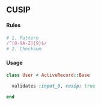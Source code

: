 ## CUSIP

#### Rules

```ruby
# 1. Pattern
/^[0-9A-Z]{9}$/
# 2. Checksum
```

#### Usage

```ruby
class User < ActiveRecord::Base

  validates :input_0, cusip: true

end
```

